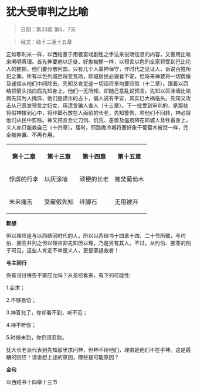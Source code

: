 # 犹大受审判之比喻 

> 日期：第33周 第6、7天

> 经文：结十二至十五章

正如耶利米一样，以西结善于用极富戏剧性之手法来说明信息的内容，又善用比喻来阐明真理。首先神要他以迁徙、好象被掳一样，以预言以色列全家将受到巴比伦人的掳掠，他们要分散列国，只有几个人蒙神保守，作时代之见证人，诉说百姓所犯之罪。所有以色列城邑将变荒场，耶城居民必寝食不安，但将来神要将一切偶像及迷信从他们中间除去，先知又肯定这一切话将来均要应验（十二章）。跟着以西结把箭头指向假先知身上，他们一无所知，却随己意乱说预言。先知以灰涂墙比喻假先知为人掩饰，他们是谎诈的占卜，骗人说有平安，其实已大祸临头。先知又攻击从己意发预言之妇女，用谎言骗人害人（十三章）。下一批受到审判的，是那些将假神接到心中，将绊脚石放在人面前的长老，先知警告，若他们不回转，神必将他们从民中剪除。神又预言会让刀剑、饥荒、恶兽及瘟疫降在耶城人及牲畜身上，义人亦只能救自己（十四章）。届时，耶路撒冷城将要好象干葡萄木被焚一样，完全被弃置，不再有用。

<table>
 <tbody>
  <tr>
   <th><p>第十二章</p></th>
   <th><p>第十三章</p></th>
   <th><p>第十四章</p></th>
   <th><p>第十五章</p></th>
  </tr>
  <tr>
   <td><p>俘虏的行李</p></td>
   <td><p>以灰涂墙</p></td>
   <td><p>顽梗的长老</p></td>
   <td><p>被焚葡萄木</p></td>
  </tr>
  <tr>
   <td><p>未来痛苦</p></td>
   <td><p>受雇假先知</p></td>
   <td><p>绊脚石</p></td>
   <td><p>无用被弃</p></td>
  </tr>
 </tbody>
</table>

**默想**

但以理应是与以西结同时代的人，所以以西结书十四章十四、二十节所载，与约伯、挪亚并列之但以理并非先知但以理，乃是另有其人。不过，从约伯、挪亚的例子可见，这些人肯定不单是义人，更是蒙拯救者！

**与主同行**

你有试过祷告不蒙应允吗？从圣经看来，有下列可能性∶

1.妄求；

2.不够恳切；

3.神答允了，你却看不到，听不见；

4.神不听你；

5.时候未到，你仍须忍耐。

犹大长老派代表到先知那里求问神，但神不理他们，理由是他们不在乎神。这是最糟的回应！请思想上述的原因，哪些是可能原因？

**金句**

以西结书十四章十三节



